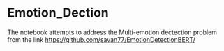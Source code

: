 # Emotion_Dection

The notebook attempts to address the Multi-emotion dectection problem from the link https://github.com/savan77/EmotionDetectionBERT/ 
